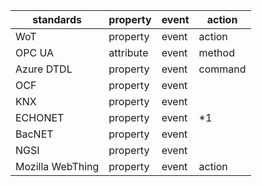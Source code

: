 






|standards|property|event|action|
|---|---|---|---|
|WoT|property|event|action|
|OPC UA|attribute|event|method|
|Azure DTDL|property|event|command|
|OCF|property|event||
|KNX|property|event||
|ECHONET|property|event|*1|
|BacNET|property|event||
|NGSI|property|event||
|Mozilla WebThing|property|event|action|
